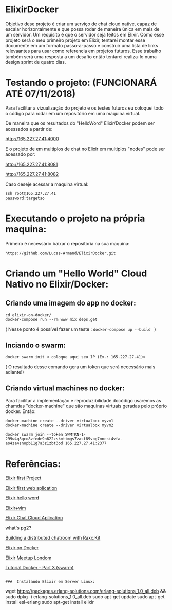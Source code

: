# ElixirDocker
Objetivo dese projeto é criar um serviço de chat cloud native, capaz de escalar horizontalmente e que possa rodar de maneira única em mais de um servidor. Um requisito é que o servidor seja feitos em Elixir. Como esse projeto será o meu primeiro projeto em Elixir, tentarei montar esse documente em um formato passo-a-passo e construir uma lista de links relevaantes para usar como referencia em projetos futuros. Esse trabalho também será uma resposta a um desafio então tentarei realiza-lo numa design sprint de quatro dias.

# Testando o projeto: (FUNCIONARÁ ATÉ 07/11/2018)

Para facilitar a vizualização do projeto e os testes futuros eu coloquei todo o código para rodar em um repositório em uma maquina virtual. 

De maneira que os resultados do "HelloWord" Elixir/Docker podem ser acessados a partir de: 

http://165.227.27.41:4000

E o projeto de em multiplos de chat no Elixir em multiplos "nodes" pode ser acessado por: 

http://165.227.27.41:8081

http://165.227.27.41:8082

Caso deseje acessar a maquina virtual:

```
ssh root@165.227.27.41
password:targetso
```

# Executando o projeto na própria maquina:

Primeiro é necessário baixar o repositória na sua maquina:

```
https://github.com/Lucas-Armand/ElixirDocker.git
```

# Criando um "Hello World" Cloud Nativo no Elixir/Docker:

## Criando uma imagem do app no docker:

```
cd elixir-on-docker/
docker-compose run --rm www mix deps.get
```
( Nesse ponto é possível fazer um teste :  ```docker-compose up --build ``` )

## Inciando o swarm:

```
docker swarm init < coloque aqui seu IP (Ex.: 165.227.27.41)>
```
( O resultado desse comando gera um token que será necessário mais adiante!)

## Criando virtual machines no docker:

Para facilitar a implementação e reproduzibilidade docódigo usaremos as chamdas "docker-machine" que são maquinas virtuais geradas pelo próprio docker. Então:


```
docker-machine create --driver virtualbox myvm1
docker-machine create --driver virtualbox myvm2

docker swarm join --token SWMTKN-1-299w4q8qco8zfede9n622zskmttmgs7zast89vbg7mncsi4vfa-ao4za4snopb11g7a3z1zbt3od 165.227.27.41:2377

```

# Referências:
[Elixir first Project](https://elixir-lang.org/getting-started/mix-otp/introduction-to-mix.html#our-first-project)

[Elixir first web aplication](https://codewords.recurse.com/issues/five/building-a-web-framework-from-scratch-in-elixir)

[Elixir hello word](https://angelika.me/2016/08/14/hello-world-web-app-in-elixir-part-3-phoenix/)

[Elixir+vim](https://github.com/elixir-editors/vim-elixir)

[Elixir Chat Cloud Aplication](https://www.youtube.com/watch?v=JEXT-qaeeyg)

[what's pg2?](https://speakerdeck.com/antipax/pg2-and-you-getting-distributed-with-elixir?slide=12)

[Building a distributed chatroom with Raxx.Kit](http://crowdhailer.me/2018-05-01/building-a-distributed-chatroom-with-raxx-kit/)

[Elixir on Docker](https://github.com/CrowdHailer/elixir-on-docker)

[Elixir Meetup Londom](https://skillsmatter.com/skillscasts/11072-elixir-london-october) 

[Tutorial Docker - Part 3 (swarm)](https://docs.docker.com/get-started/part3/#take-down-the-app-and-the-swarm)


```

###  Instalando Elixir em Server Linux:

```
wget https://packages.erlang-solutions.com/erlang-solutions_1.0_all.deb && sudo dpkg -i erlang-solutions_1.0_all.deb
sudo apt-get update
sudo apt-get install esl-erlang
sudo apt-get install elixir
